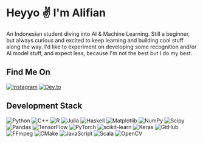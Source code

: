 # Heyyo ✌ I'm Alifian
An Indonesian student diving into AI & Machine Learning. Still a beginner, but always curious and excited to keep learning and building cool stuff along the way. I'd like to experiment on developing some recognition and/or AI model stuff, and expect less, because I'm not the best but I do my best.

## Find Me On
[![Instagram](https://img.shields.io/badge/Instagram-%23E4405F.svg?logo=Instagram&logoColor=white)](https://instagram.com/alifian.dev24)
[![Dev.to](https://img.shields.io/badge/Dev.to-0a0a0a.svg?logo=devdotto&logoColor=white)](https://dev.to/heyalifian)

## Development Stack
![Python](https://img.shields.io/badge/Python-3670A0?style=plastic&logo=python&logoColor=ffdd54) ![C++](https://img.shields.io/badge/C++-%2300599C.svg?style=plastic&logo=c%2B%2B&logoColor=white) ![R](https://img.shields.io/badge/R-%23276DC3.svg?style=plastic&logo=r&logoColor=white) ![Julia](https://img.shields.io/badge/-Julia-9558B2?style=plastic&logo=julia&logoColor=white) ![Haskell](https://img.shields.io/badge/Haskell-5e5086?style=plastic&logo=haskell&logoColor=white) ![Matplotlib](https://img.shields.io/badge/Matplotlib-%23ffffff.svg?style=plastic&logo=Matplotlib&logoColor=black) ![NumPy](https://img.shields.io/badge/Numpy-%23013243.svg?style=plastic&logo=numpy&logoColor=white) ![Scipy](https://img.shields.io/badge/SciPy-%230C55A5.svg?style=plastic&logo=scipy&logoColor=%white) ![Pandas](https://img.shields.io/badge/Pandas-%23150458.svg?style=plastic&logo=pandas&logoColor=white) ![TensorFlow](https://img.shields.io/badge/TensorFlow-%23FF6F00.svg?style=plastic&logo=TensorFlow&logoColor=white) ![PyTorch](https://img.shields.io/badge/PyTorch-%23EE4C2C.svg?style=plastic&logo=PyTorch&logoColor=white) ![scikit-learn](https://img.shields.io/badge/Scikit--Learn-%23F7931E.svg?style=plastic&logo=scikit-learn&logoColor=white) ![Keras](https://img.shields.io/badge/Keras-%23D00000.svg?style=plastic&logo=Keras&logoColor=white) ![GitHub](https://img.shields.io/badge/Github-%23121011.svg?style=plastic&logo=github&logoColor=white) ![FFmpeg](https://shields.io/badge/FFmpeg-%23171717.svg?logo=ffmpeg&style=plastic&labelColor=171717&logoColor=5cb85c) ![CMake](https://img.shields.io/badge/CMake-%23008FBA.svg?style=plastic&logo=cmake&logoColor=white) ![JavaScript](https://img.shields.io/badge/JavaScript-%23323330.svg?style=plastic&logo=javascript&logoColor=%23F7DF1E) ![Scala](https://img.shields.io/badge/Scala-%23DC322F.svg?style=plastic&logo=scala&logoColor=white) ![OpenCV](https://img.shields.io/badge/OpenCV-5C3EE8.svg?style=plastic&logo=OpenCV&logoColor=white)
